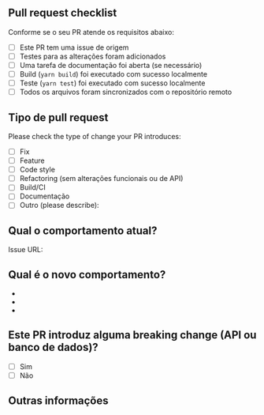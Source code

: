 <!-- Por favor, consulte o nosso guia caso tenha alguma dúvida ao submeter o pull request: https://github.com/exact-magic/.github/.github/CONTRIBUTING.md -->

## Pull request checklist

Conforme se o seu PR atende os requisitos abaixo:

- [ ] Este PR tem uma issue de origem
- [ ] Testes para as alterações foram adicionados
- [ ] Uma tarefa de documentação foi aberta (se necessário)
- [ ] Build (`yarn build`) foi executado com sucesso localmente
- [ ] Teste (`yarn test`) foi executado com sucesso localmente
- [ ] Todos os arquivos foram sincronizados com o repositório remoto

## Tipo de pull request

<!-- Não atualize dependências a menos que seja necessário para corrigir um bug. -->

<!-- Limite o pull request a um único tipo. Envie múltiplos pull requests se necessário. -->

Please check the type of change your PR introduces:

- [ ] Fix
- [ ] Feature
- [ ] Code style
- [ ] Refactoring (sem alterações funcionais ou de API)
- [ ] Build/CI
- [ ] Documentação
- [ ] Outro (please describe):

## Qual o comportamento atual?

<!-- Descreva o comportamento que você está adicionando ou alterando com o PR. -->

<!-- Issue relacionada -->

Issue URL:

## Qual é o novo comportamento?

<!-- Descreva o novo comportamento ou alterações introduzidas por este PR. -->

-
-
-

## Este PR introduz alguma breaking change (API ou banco de dados)?

- [ ] Sim
- [ ] Não

<!-- Se sim, descreva o impacto e os passos para migração. -->

## Outras informações

<!-- Quaisquer outras informações que sejam importantes para este PR, tais como screenshots e vídeos mostrando o antes e depois das alterações. -->
